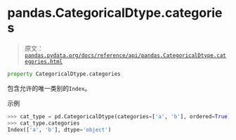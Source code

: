 # pandas.CategoricalDtype.categories

> 原文：[`pandas.pydata.org/docs/reference/api/pandas.CategoricalDtype.categories.html`](https://pandas.pydata.org/docs/reference/api/pandas.CategoricalDtype.categories.html)

```py
property CategoricalDtype.categories
```

包含允许的唯一类别的`Index`。

示例

```py
>>> cat_type = pd.CategoricalDtype(categories=['a', 'b'], ordered=True)
>>> cat_type.categories
Index(['a', 'b'], dtype='object') 
```
